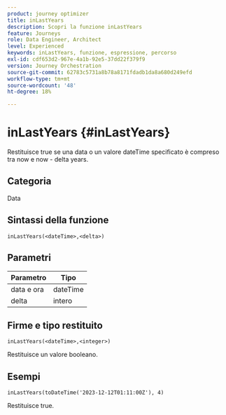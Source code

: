 ```yaml
---
product: journey optimizer
title: inLastYears
description: Scopri la funzione inLastYears
feature: Journeys
role: Data Engineer, Architect
level: Experienced
keywords: inLastYears, funzione, espressione, percorso
exl-id: cdf653d2-967e-4a1b-92e5-37dd22f379f9
version: Journey Orchestration
source-git-commit: 62783c5731a8b78a8171fdadb1da8a680d249efd
workflow-type: tm+mt
source-wordcount: '48'
ht-degree: 18%

---
```


# inLastYears {#inLastYears}

Restituisce true se una data o un valore dateTime specificato è compreso tra now e now - delta years.

## Categoria

Data

## Sintassi della funzione

`inLastYears(<dateTime>,<delta>)`

## Parametri

| Parametro | Tipo |
|-----------|------------------|
| data e ora | dateTime |
| delta | intero |

## Firme e tipo restituito

`inLastYears(<dateTime>,<integer>)`

Restituisce un valore booleano.

## Esempi

`inLastYears(toDateTime('2023-12-12T01:11:00Z'), 4)`

Restituisce true.
